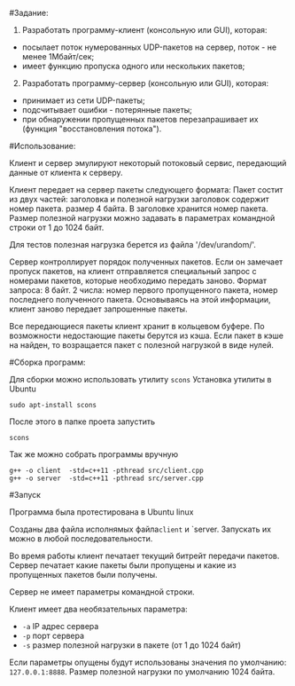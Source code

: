 #Задание:

1. Разработать программу-клиент (консольную или GUI), которая:
- посылает поток нумерованных UDP-пакетов на сервер, поток - не менее 1Мбайт/сек;
- имеет функцию пропуска одного или нескольких пакетов;

2. Разработать программу-сервер (консольную или GUI), которая:
- принимает из сети UDP-пакеты;
- подсчитывает ошибки - потерянные пакеты;
- при обнаружении пропущенных пакетов перезапрашивает их (функция "восстановления потока").


#Использование:

Клиент и сервер эмулируют некоторый потоковый сервис, передающий данные от клиента к серверу.

Клиент передает на сервер пакеты следующего формата:
Пакет состит из двух частей: заголовка и полезной нагрузки
заголовок содержит номер пакета. размер 4 байта. В заголовке хранится номер пакета.
Размер полезной нагрузки можно задавать в параметрах командной строки от 1 до 1024 байт.

Для тестов полезная нагрузка берется из файла '/dev/urandom/'.

Сервер контроллирует порядок полученных пакетов.
Если он замечает пропуск пакетов, на клиент
отправляется специальный запрос с номерами пакетов, которые
необходимо передать заново.
Формат запроса: 8 байт.
2 числа: номер первого пропущенного пакета, номер последнего полученного пакета.
Основываясь на этой информации, клиент заново передает запрошенные пакеты.

Все передающиеся пакеты клиент хранит в кольцевом буфере. По возможности
недостающие пакеты берутся из кэша. Если пакет в кэше на найден,
то возращается пакет с полезной нагрузкой в виде нулей.



#Сборка программ:

Для сборки можно использовать утилиту `scons`
Установка утилиты в Ubuntu
```
sudo apt-install scons
```
После этого в папке проета запустить
```
scons
```

Так же можно собрать программы вручную
```
g++ -o client  -std=c++11 -pthread src/client.cpp
g++ -o server  -std=c++11 -pthread src/server.cpp
```

#Запуск

Программа была протестирована в Ubuntu linux

Созданы два файла исполнямых файла`client` и `server.
Запускать их можно в любой последовательности.

Во время работы клиент печатает текущий битрейт передачи пакетов.
Сервер печатает какие пакеты были пропущены и какие из пропущенных пакетов были получены.

Сервер не имеет параметры командной строки.

Клиент имеет два необязательных параметра:

- `-a` IP адрес сервера
- `-p` порт сервера
- `-s` размер полезной нагрузки в пакете (от 1 до 1024 байт)

Если параметры опущены будут использованы значения по умолчанию: `127.0.0.1:8888`.
Размер полезной нагрузки по умолчанию 1024 байта.
